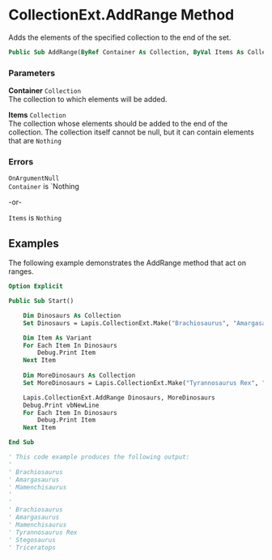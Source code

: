 # CollectionExt.AddRange Method

Adds the elements of the specified collection to the end of the set.

```vb
Public Sub AddRange(ByRef Container As Collection, ByVal Items As Collection)
```

### Parameters

**Container** `Collection` <br>
The collection to which elements will be added.

**Items** `Collection` <br>
The collection whose elements should be added to the end of the collection. The collection itself cannot be null, but it can contain elements that are `Nothing`

### Errors

`OnArgumentNull` <br>
`Container` is `Nothing

-or-

`Items` is `Nothing`

## Examples

The following example demonstrates the AddRange method that act on ranges.

```vb
Option Explicit

Public Sub Start()

    Dim Dinosaurs As Collection
    Set Dinosaurs = Lapis.CollectionExt.Make("Brachiosaurus", "Amargasaurus", "Mamenchisaurus")

    Dim Item As Variant
    For Each Item In Dinosaurs
        Debug.Print Item
    Next Item
    
    Dim MoreDinosaurs As Collection
    Set MoreDinosaurs = Lapis.CollectionExt.Make("Tyrannosaurus Rex", "Stegosaurus", "Triceratops")

    Lapis.CollectionExt.AddRange Dinosaurs, MoreDinosaurs
    Debug.Print vbNewLine
    For Each Item In Dinosaurs
        Debug.Print Item
    Next Item

End Sub

' This code example produces the following output:
'
' Brachiosaurus
' Amargasaurus
' Mamenchisaurus
'
'
' Brachiosaurus
' Amargasaurus
' Mamenchisaurus
' Tyrannosaurus Rex
' Stegosaurus
' Triceratops
```

